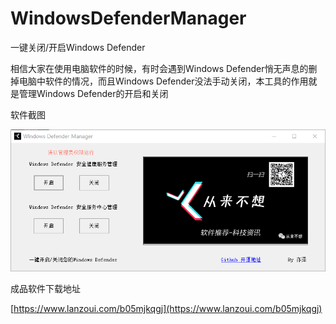 # WindowsDefenderManager

一键关闭/开启Windows Defender

相信大家在使用电脑软件的时候，有时会遇到Windows Defender悄无声息的删掉电脑中软件的情况，而且Windows Defender没法手动关闭，本工具的作用就是管理Windows Defender的开启和关闭

软件截图

![软件截图](pic/main.PNG)

成品软件下载地址

[https://www.lanzoui.com/b05mjkqgj](https://www.lanzoui.com/b05mjkqgj)
